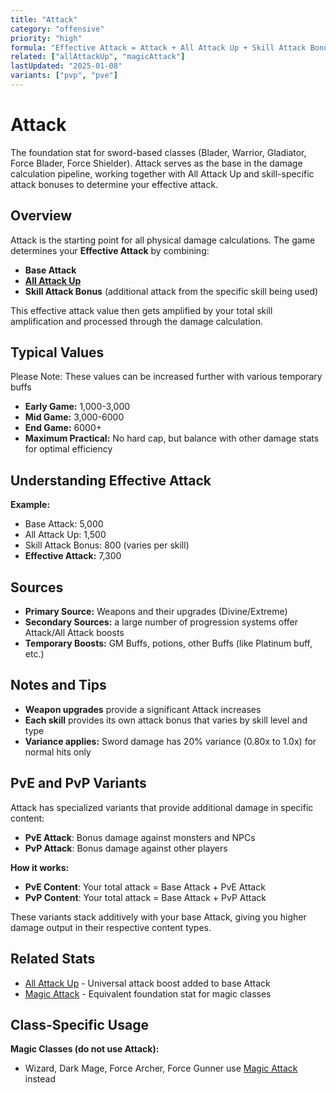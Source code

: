 ```yaml
---
title: "Attack"
category: "offensive"
priority: "high"
formula: "Effective Attack = Attack + All Attack Up + Skill Attack Bonus"
related: ["allAttackUp", "magicAttack"]
lastUpdated: "2025-01-08"
variants: ["pvp", "pve"]
---
```


# Attack

The foundation stat for sword-based classes (Blader, Warrior, Gladiator, Force Blader, Force Shielder). Attack serves as the base in the damage calculation pipeline, working together with All Attack Up and skill-specific attack bonuses to determine your effective attack.

## Overview

Attack is the starting point for all physical damage calculations. The game determines your **Effective Attack** by combining:

- **Base Attack** 
- **[All Attack Up](/stats/all-attack-up)**
- **Skill Attack Bonus** (additional attack from the specific skill being used)

This effective attack value then gets amplified by your total skill amplification and processed through the damage calculation.

## Typical Values

Please Note: These values can be increased further with various temporary buffs

- **Early Game:** 1,000-3,000
- **Mid Game:** 3,000-6000
- **End Game:** 6000+
- **Maximum Practical:** No hard cap, but balance with other damage stats for optimal efficiency

## Understanding Effective Attack

**Example:**
- Base Attack: 5,000
- All Attack Up: 1,500
- Skill Attack Bonus: 800 (varies per skill)
- **Effective Attack:** 7,300

## Sources

- **Primary Source:** Weapons and their upgrades (Divine/Extreme)
- **Secondary Sources:** a large number of progression systems offer Attack/All Attack boosts
- **Temporary Boosts:** GM Buffs, potions, other Buffs (like Platinum buff, etc.) 

## Notes and Tips

- **Weapon upgrades** provide a significant Attack increases
- **Each skill** provides its own attack bonus that varies by skill level and type
- **Variance applies:** Sword damage has 20% variance (0.80x to 1.0x) for normal hits only

## PvE and PvP Variants

Attack has specialized variants that provide additional damage in specific content:

- **PvE Attack**: Bonus damage against monsters and NPCs
- **PvP Attack**: Bonus damage against other players

**How it works:**
- **PvE Content**: Your total attack = Base Attack + PvE Attack
- **PvP Content**: Your total attack = Base Attack + PvP Attack  

These variants stack additively with your base Attack, giving you higher damage output in their respective content types.

## Related Stats

- [All Attack Up](/stats/all-attack-up) - Universal attack boost added to base Attack
- [Magic Attack](/stats/magic-attack) - Equivalent foundation stat for magic classes

## Class-Specific Usage

**Magic Classes (do not use Attack):**
- Wizard, Dark Mage, Force Archer, Force Gunner use [Magic Attack](/stats/magic-attack) instead
